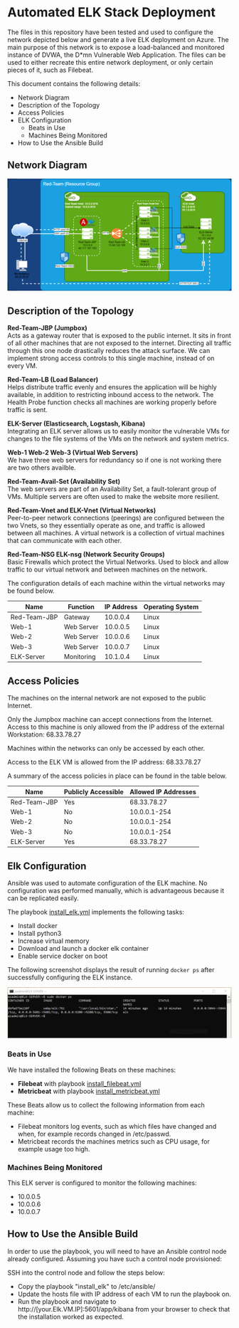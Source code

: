 # Automated ELK Stack Deployment

The files in this repository have been tested and used to configure the network depicted below and generate a live ELK deployment on Azure.  The main purpose of this network is to expose a load-balanced and monitored instance of DVWA, the D*mn Vulnerable Web Application.  The files can be used to either recreate this entire network deployment, or only certain pieces of it, such as Filebeat.

This document contains the following details:
- Network Diagram
- Description of the Topology
- Access Policies
- ELK Configuration
  - Beats in Use
  - Machines Being Monitored
- How to Use the Ansible Build


## Network Diagram



![](Images/NetworkDiagram2.png)


## Description of the Topology

**Red-Team-JBP (Jumpbox)**  
Acts as a gateway router that is exposed to the public internet. It sits in front of all other machines that are not exposed to the internet. Directing all traffic through this one node drastically reduces the attack surface. We can implement strong access controls to this single machine, instead of on every VM.

**Red-Team-LB (Load Balancer)**  
Helps distribute traffic evenly and ensures the application will be highly available, in addition to restricting inbound access to the network. The Health Probe function checks all machines are working properly before traffic is sent.

**ELK-Server (Elasticsearch, Logstash, Kibana)**  
Integrating an ELK server allows us to easily monitor the vulnerable VMs for changes to the file systems of the VMs on the network and system metrics.

**Web-1   Web-2   Web-3  (Virtual Web Servers)**  
We have three web servers for redundancy so if one is not working there are two others availble.

**Red-Team-Avail-Set (Availability Set)**  
The web servers are part of an Availability Set, a fault-tolerant group of VMs. Multiple servers are often used to make the website more resilient.

**Red-Team-Vnet and  ELK-Vnet  (Virtual Networks)**  
Peer-to-peer network connections (peerings) are configured between the two Vnets, so they essentially operate as one, and traffic is allowed between all machines. A virtual network is a collection of virtual machines that can communicate with each other.

**Red-Team-NSG  ELK-nsg (Network Security Groups)**  
Basic Firewalls which protect the Virtual Networks. Used to block and allow traffic to our virtual network and between machines on the network.

The configuration details of each machine within the virtual networks may be found below.

| Name         | Function   | IP Address | Operating System |
|--------------|------------|------------|------------------|
| Red-Team-JBP | Gateway    | 10.0.0.4   | Linux            |
| Web-1        | Web Server | 10.0.0.5   | Linux            |
| Web-2        | Web Server | 10.0.0.6   | Linux            |
| Web-3        | Web Server | 10.0.0.7   | Linux            |
| ELK-Server   | Monitoring | 10.1.0.4   | Linux            |


## Access Policies

The machines on the internal network are not exposed to the public Internet.

Only the Jumpbox machine can accept connections from the Internet. Access to this machine is only allowed from the IP address of the external Workstation:  68.33.78.27

Machines within the networks can only be accessed by each other.

Access to the ELK VM is allowed from the IP address: 68.33.78.27

A summary of the access policies in place can be found in the table below.

| Name         | Publicly Accessible | Allowed IP Addresses |
|--------------|---------------------|----------------------|
| Red-Team-JBP | Yes                 | 68.33.78.27          |
| Web-1        | No                  | 10.0.0.1-254         |
| Web-2        | No                  | 10.0.0.1-254         |
| Web-3        | No                  | 10.0.0.1-254         |
| ELK-Server   | Yes                 | 68.33.78.27          |


## Elk Configuration

Ansible was used to automate configuration of the ELK machine. No configuration was performed manually, which is advantageous because it can be replicated easily.

The playbook [install_elk.yml](Ansible/install_elk.yml) implements the following tasks:
- Install docker
- Install python3
- Increase virtual memory
- Download and launch a docker elk container
- Enable service docker on boot

The following screenshot displays the result of running `docker ps` after successfully configuring the ELK instance.

![](Images/docker_ps_output.PNG)


### Beats in Use
We have installed the following Beats on these machines:
- **Filebeat** with playbook [install_filebeat.yml](Ansible/install_filebeat.yml)
- **Metricbeat** with playbook [install_metricbeat.yml](Ansible/install_metricbeat.yml)

These Beats allow us to collect the following information from each machine:
- Filebeat monitors log events, such as which files have changed and when, for example records changed in /etc/passwd.
- Metricbeat records the machines metrics such as CPU usage, for example usage too high.

### Machines Being Monitored
This ELK server is configured to monitor the following machines:
-  10.0.0.5
-  10.0.0.6
-  10.0.0.7


## How to Use the Ansible Build
In order to use the playbook, you will need to have an Ansible control node already configured. Assuming you have such a control node provisioned:

SSH into the control node and follow the steps below:
- Copy the playbook "install_elk" to /etc/ansible/
- Update the hosts file with IP address of each VM to run the playbook on.
- Run the playbook and navigate to http://[your.Elk.VM.IP]:5601/app/kibana from your browser to check that the installation worked as expected.
